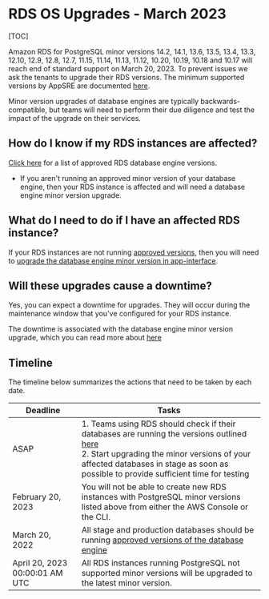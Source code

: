 # RDS OS Upgrades - March 2023

[TOC]

Amazon RDS for PostgreSQL minor versions 14.2, 14.1, 13.6, 13.5, 13.4, 13.3, 12.10, 12.9, 12.8, 12.7, 11.15, 11.14, 11.13, 11.12, 10.20, 10.19, 10.18 and 10.17 will reach end of standard support on March 20, 2023. To prevent issues we ask the tenants to upgrade their RDS versions. The minimum supported versions by AppSRE are documented [here](/README.md#approved-rds-versions).

Minor version upgrades of database engines are typically backwards-compatible, but teams will need to perform their due diligence and test the impact of the upgrade on their services.

## How do I know if my RDS instances are affected?

[Click here](/README.md#approved-rds-versions) for a list of approved RDS database engine versions.

- If you aren't running an approved minor version of your database engine, then your RDS instance is affected and will need a database engine minor version upgrade.

## What do I need to do if I have an affected RDS instance?

If your RDS instances are not running [approved versions](/README.md#approved-rds-versions), then you will need to [upgrade the database engine minor version in app-interface](/README.md#rds-minor-version-upgrades).

## Will these upgrades cause a downtime?

Yes, you can expect a downtime for upgrades. They will occur during the maintenance window that you've configured for your RDS instance.

The downtime is associated with the database engine minor version upgrade, which you can read more about [here](/README.md#rds-minor-version-upgrades)

## Timeline

The timeline below summarizes the actions that need to be taken by each date.

| Deadline      | Tasks |
| ----------- | ----------- |
| ASAP      | 1. Teams using RDS should check if their databases are running the versions outlined [here](/README.md#approved-rds-versions)<br>2. Start upgrading the minor versions of your affected databases in stage as soon as possible to provide sufficient time for testing       |
| February 20, 2023 | You will not be able to create new RDS instances with PostgreSQL minor versions listed above from either the AWS Console or the CLI. |
| March 20, 2022   | All stage and production databases should be running [approved versions of the database engine](/README.md#approved-rds-versions)       |
| April 20, 2023 00:00:01 AM UTC | All RDS instances running PostgreSQL not supported minor versions will be upgraded to the latest minor version.    |
